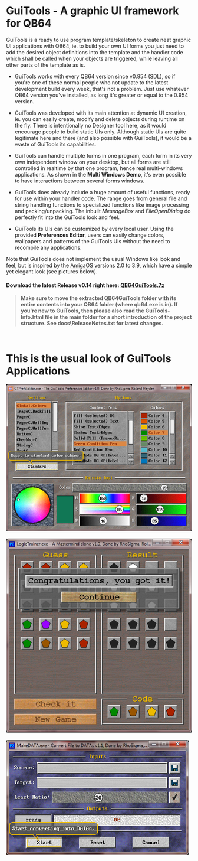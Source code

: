 # GuiTools - A graphic UI framework for QB64
GuiTools is a ready to use program template/skeleton to create neat graphic UI applications with QB64, ie. to build your own UI forms you just need to add the desired object definitions into the template and the handler code which shall be called when your objects are triggered, while leaving all other parts of the template as is.

- GuiTools works with every QB64 version since v0.954 (SDL), so if you're one of these normal people who not update to the latest development build every week, that's not a problem. Just use whatever QB64 version you've installed, as long it's greater or equal to the 0.954 version.

- GuiTools was developed with its main attention at dynamic UI creation, ie. you can easily create, modify and delete objects during runtime on the fly. There is intentionally no Designer tool here, as it would encourage people to build static UIs only. Although static UIs are quite legitimate here and there (and also possible with GuiTools), it would be a waste of GuiTools its capabilities.

- GuiTools can handle multiple forms in one program, each form in its very own independent window on your desktop, but all forms are still controlled in realtime by that one program, hence real multi-windows applications. As shown in the **Multi Windows Demo**, it's even possible to have interactions between several forms windows.

- GuiTools does already include a huge amount of useful functions, ready for use within your handler code. The range goes from general file and string handling functions to specialized functions like image processing and packing/unpacking. The inbuilt *MessageBox* and *FileOpenDialog* do perfectly fit into the GuiTools look and feel.

- GuiTools its UIs can be customized by every local user. Using the provided **Preferences Editor**, users can easily change colors, wallpapers and patterns of the GuiTools UIs without the need to recompile any applications.

Note that GuiTools does not implement the usual Windows like look and feel, but is inspired by the [AmigaOS](https://os.amigaworld.de/index.php?lang=en&page=16) versions 2.0 to 3.9, which have a simple yet elegant look (see pictures below).

#### Download the latest Release v0.14 right here: [QB64GuiTools.7z](https://github.com/RhoSigma-QB64/QB64GuiTools/raw/main/QB64GuiTools.7z)

>**Make sure to move the extracted QB64GuiTools folder with its entire contents into your QB64 folder (where qb64.exe is in). If you're new to GuiTools, then please also read the GuiTools-Info.html file in the main folder for a short introduction of the project structure. See docs\ReleaseNotes.txt for latest changes.**

<br>

# This is the usual look of GuiTools Applications
![GTPrefsEditor](images/GTPE-Colors.png)
<br><br>
![LogicTrainer](images/LogicTrainer.png)
<br><br>
![MakeDATA](images/MakeDATA.png)
